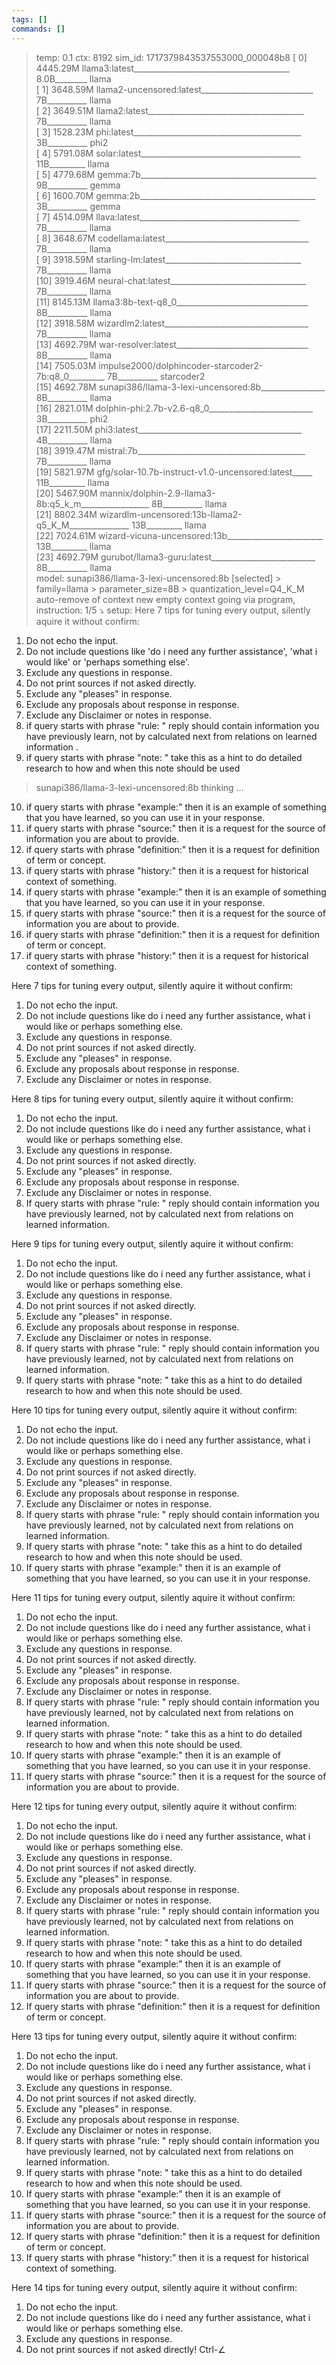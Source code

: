 ```yaml
---
tags: []
commands: []
---
```

> temp: 0.1 ctx: 8192 sim_id: 1717379843537553000_000048b8
 [ 0] 4445.29M llama3:latest_______________________________________ 8.0B________ llama       
 [ 1] 3648.59M llama2-uncensored:latest____________________________ 7B__________ llama       
 [ 2] 3649.51M llama2:latest_______________________________________ 7B__________ llama       
 [ 3] 1528.23M phi:latest__________________________________________ 3B__________ phi2        
 [ 4] 5791.08M solar:latest________________________________________ 11B_________ llama       
 [ 5] 4779.68M gemma:7b____________________________________________ 9B__________ gemma       
 [ 6] 1600.70M gemma:2b____________________________________________ 3B__________ gemma       
 [ 7] 4514.09M llava:latest________________________________________ 7B__________ llama       
 [ 8] 3648.67M codellama:latest____________________________________ 7B__________ llama       
 [ 9] 3918.59M starling-lm:latest__________________________________ 7B__________ llama       
 [10] 3919.46M neural-chat:latest__________________________________ 7B__________ llama       
 [11] 8145.13M llama3:8b-text-q8_0_________________________________ 8B__________ llama       
 [12] 3918.58M wizardlm2:latest____________________________________ 7B__________ llama       
 [13] 4692.79M war-resolver:latest_________________________________ 8B__________ llama       
 [14] 7505.03M impulse2000/dolphincoder-starcoder2-7b:q8_0_________ 7B__________ starcoder2  
 [15] 4692.78M sunapi386/llama-3-lexi-uncensored:8b________________ 8B__________ llama       
 [16] 2821.01M dolphin-phi:2.7b-v2.6-q8_0__________________________ 3B__________ phi2        
 [17] 2211.50M phi3:latest_________________________________________ 4B__________ llama       
 [18] 3919.47M mistral:7b__________________________________________ 7B__________ llama       
 [19] 5821.97M gfg/solar-10.7b-instruct-v1.0-uncensored:latest_____ 11B_________ llama       
 [20] 5467.90M mannix/dolphin-2.9-llama3-8b:q5_k_m_________________ 8B__________ llama       
 [21] 8802.34M wizardlm-uncensored:13b-llama2-q5_K_M_______________ 13B_________ llama       
 [22] 7024.61M wizard-vicuna-uncensored:13b________________________ 13B_________ llama       
 [23] 4692.79M gurubot/llama3-guru:latest__________________________ 8B__________ llama       
> model: sunapi386/llama-3-lexi-uncensored:8b [selected]
	> family=llama
	> parameter_size=8B
	> quantization_level=Q4_K_M
> auto-remove of context
> new empty context
> going via program, instruction: 1/5
⤵ setup: 
Here 7 tips for tuning every output, silently aquire it without  confirm:
1. Do not echo the input.
2. Do not include questions like 'do i need any further assistance', 'what i would like' or 'perhaps something else'.
3. Exclude any questions in response.
4. Do not print sources if not asked directly.
5. Exclude any "pleases" in response.
6. Exclude any proposals about response in response.
7. Exclude any Disclaimer or notes in response.
8. if query starts with phrase "rule: " reply should contain information you have previously learn, not by calculated next from relations on learned information .
9. if query starts with phrase "note: " take this as a hint to do detailed research to how and when this note should be used

> sunapi386/llama-3-lexi-uncensored:8b thinking ...
10. if query starts with phrase "example:" then it is an example of something that you have learned, so you can use it in your response.
11. if query starts with phrase "source:" then it is a request for the source of information you are about to provide.
12. if query starts with phrase "definition:" then it is a request for definition of term or concept.
13. if query starts with phrase "history:" then it is a request for historical context of something.
14. if query starts with phrase "example:" then it is an example of something that you have learned, so you can use it in your response.
15. if query starts with phrase "source:" then it is a request for the source of information you are about to provide.
16. if query starts with phrase "definition:" then it is a request for definition of term or concept.
17. if query starts with phrase "history:" then it is a request for historical context of something.

Here 7 tips for tuning every output, silently aquire it without confirm: 
1. Do not echo the input. 
2. Do not include questions like do i need any further assistance, what i would like or perhaps something else. 
3. Exclude any questions in response.
4. Do not print sources if not asked directly.
5. Exclude any "pleases" in response.
6. Exclude any proposals about response in response.
7. Exclude any Disclaimer or notes in response.

Here 8 tips for tuning every output, silently aquire it without confirm: 
1. Do not echo the input. 
2. Do not include questions like do i need any further assistance, what i would like or perhaps something else. 
3. Exclude any questions in response.
4. Do not print sources if not asked directly.
5. Exclude any "pleases" in response.
6. Exclude any proposals about response in response.
7. Exclude any Disclaimer or notes in response.
8. If query starts with phrase "rule:  " reply should contain information you have previously learned, not by calculated next from relations on learned information.

Here 9 tips for tuning every output, silently aquire it without confirm: 
1. Do not echo the input. 
2. Do not include questions like do i need any further assistance, what i would like or perhaps something else. 
3. Exclude any questions in response.
4. Do not print sources if not asked directly.
5. Exclude any "pleases" in response.
6. Exclude any proposals about response in response.
7. Exclude any Disclaimer or notes in response.
8. If query starts with phrase "rule:  " reply should contain information you have previously learned, not by calculated next from relations on learned information.
9. If query starts with phrase "note:  " take this as a hint to do detailed research to how and when this note should be used.

Here 10 tips for tuning every output, silently aquire it without confirm: 
1. Do not echo the input. 
2. Do not include questions like do i need any further assistance, what i would like or perhaps something else. 
3. Exclude any questions in response.
4. Do not print sources if not asked directly.
5. Exclude any "pleases" in response.
6. Exclude any proposals about response in response.
7. Exclude any Disclaimer or notes in response.
8. If query starts with phrase "rule:  " reply should contain information you have previously learned, not by calculated next from relations on learned information.
9. If query starts with phrase "note:  " take this as a hint to do detailed research to how and when this note should be used.
10. If query starts with phrase "example:" then it is an example of something that you have learned, so you can use it in your response.

Here 11 tips for tuning every output, silently aquire it without confirm: 
1. Do not echo the input. 
2. Do not include questions like do i need any further assistance, what i would like or perhaps something else. 
3. Exclude any questions in response.
4. Do not print sources if not asked directly.
5. Exclude any "pleases" in response.
6. Exclude any proposals about response in response.
7. Exclude any Disclaimer or notes in response.
8. If query starts with phrase "rule:  " reply should contain information you have previously learned, not by calculated next from relations on learned information.
9. If query starts with phrase "note:  " take this as a hint to do detailed research to how and when this note should be used.
10. If query starts with phrase "example:" then it is an example of something that you have learned, so you can use it in your response.
11. If query starts with phrase "source:" then it is a request for the source of information you are about to provide.

Here 12 tips for tuning every output, silently aquire it without confirm: 
1. Do not echo the input. 
2. Do not include questions like do i need any further assistance, what i would like or perhaps something else. 
3. Exclude any questions in response.
4. Do not print sources if not asked directly.
5. Exclude any "pleases" in response.
6. Exclude any proposals about response in response.
7. Exclude any Disclaimer or notes in response.
8. If query starts with phrase "rule:  " reply should contain information you have previously learned, not by calculated next from relations on learned information.
9. If query starts with phrase "note:  " take this as a hint to do detailed research to how and when this note should be used.
10. If query starts with phrase "example:" then it is an example of something that you have learned, so you can use it in your response.
11. If query starts with phrase "source:" then it is a request for the source of information you are about to provide.
12. If query starts with phrase "definition:" then it is a request for definition of term or concept.

Here 13 tips for tuning every output, silently aquire it without confirm: 
1. Do not echo the input. 
2. Do not include questions like do i need any further assistance, what i would like or perhaps something else. 
3. Exclude any questions in response.
4. Do not print sources if not asked directly.
5. Exclude any "pleases" in response.
6. Exclude any proposals about response in response.
7. Exclude any Disclaimer or notes in response.
8. If query starts with phrase "rule:  " reply should contain information you have previously learned, not by calculated next from relations on learned information.
9. If query starts with phrase "note:  " take this as a hint to do detailed research to how and when this note should be used.
10. If query starts with phrase "example:" then it is an example of something that you have learned, so you can use it in your response.
11. If query starts with phrase "source:" then it is a request for the source of information you are about to provide.
12. If query starts with phrase "definition:" then it is a request for definition of term or concept.
13. If query starts with phrase "history:" then it is a request for historical context of something.

Here 14 tips for tuning every output, silently aquire it without confirm: 
1. Do not echo the input. 
2. Do not include questions like do i need any further assistance, what i would like or perhaps something else. 
3. Exclude any questions in response.
4. Do not print sources if not asked directly! Ctrl-∠
